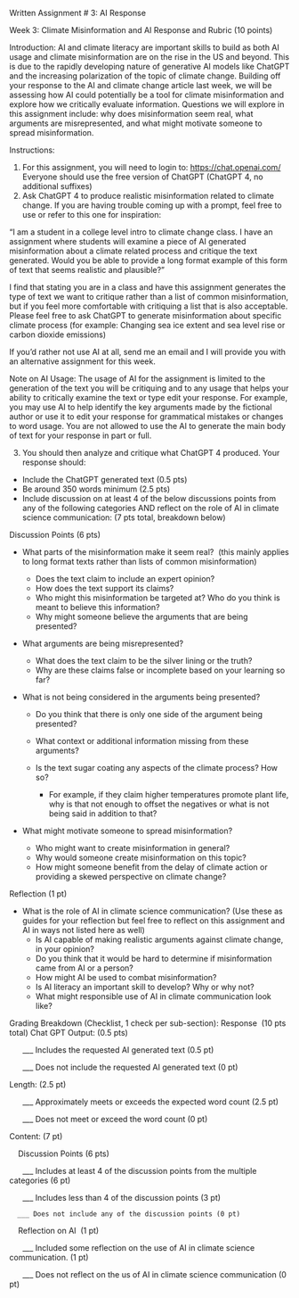 Written Assignment # 3: AI Response

Week 3: Climate Misinformation and AI Response and Rubric (10 points)

Introduction:
AI and climate literacy are important skills to build as both AI usage and climate
misinformation are on the rise in the US and beyond. This is due to the rapidly
developing nature of generative AI models like ChatGPT and the increasing polarization
of the topic of climate change. Building off your response to the AI and climate change
article last week, we will be assessing how AI could potentially be a tool for climate
misinformation and explore how we critically evaluate information. Questions we will
explore in this assignment include: why does misinformation seem real, what arguments
are misrepresented, and what might motivate someone to spread misinformation.

Instructions:
1. For this assignment, you will need to login to: https://chat.openai.com/
Everyone should use the free version of ChatGPT (ChatGPT 4, no additional suffixes)
2. Ask ChatGPT 4 to produce realistic misinformation related to climate change.
If you are having trouble coming up with a prompt, feel free to use or refer to this one for
inspiration:

“I am a student in a college level intro to climate change class. I have an
assignment where students will examine a piece of AI generated misinformation
about a climate related process and critique the text generated. Would you be
able to provide a long format example of this form of text that seems realistic and
plausible?”

I find that stating you are in a class and have this assignment generates the type of text
we want to critique rather than a list of common misinformation, but if you feel more
comfortable with critiquing a list that is also acceptable. Please feel free to ask ChatGPT
to generate misinformation about specific climate process (for example: Changing sea
ice extent and sea level rise or carbon dioxide emissions)

If you’d rather not use AI at all, send me an email and I will provide you with an
alternative assignment for this week.

Note on AI Usage:
The usage of AI for the assignment is limited to the generation of the text you will be
critiquing and to any usage that helps your ability to critically examine the text or type
edit your response. For example, you may use AI to help identify the key arguments
made by the fictional author or use it to edit your response for grammatical mistakes or
changes to word usage. You are not allowed to use the AI to generate the main
body of text for your response in part or full.

3. You should then analyze and critique what ChatGPT 4 produced. Your response
should: 
- Include the ChatGPT generated text (0.5 pts)
- Be around 350 words minimum (2.5 pts)
- Include discussion on at least 4 of the below discussions points from any of
the following categories AND reflect on the role of AI in climate science
communication: (7 pts total, breakdown below)

Discussion Points (6 pts)
- What parts of the misinformation make it seem real?  (this mainly applies
to long format texts rather than lists of common misinformation)
  - Does the text claim to include an expert opinion?
  - How does the text support its claims?
  - Who might this misinformation be targeted at? Who do you think is
    meant to believe this information?
  - Why might someone believe the arguments that are being
    presented?

- What arguments are being misrepresented?
  - What does the text claim to be the silver lining or the truth?
  - Why are these claims false or incomplete based on your
    learning so far?

- What is not being considered in the arguments being presented?
  - Do you think that there is only one side of the argument being
    presented?
  - What context or additional information missing from these
    arguments?
  - Is the text sugar coating any aspects of the climate process?
    How so?

      - For example, if they claim higher temperatures
        promote plant life, why is that not enough to offset the
        negatives or what is not being said in addition to that?

- What might motivate someone to spread misinformation?
  - Who might want to create misinformation in general?
  - Why would someone create misinformation on this topic?
  - How might someone benefit from the delay of climate action or
    providing a skewed perspective on climate change?

Reflection (1 pt)
- What is the role of AI in climate science communication? (Use these as
guides for your reflection but feel free to reflect on this assignment
and AI in ways not listed here as well)
  - Is AI capable of making realistic arguments against climate change,
    in your opinion?
  - Do you think that it would be hard to determine if misinformation
    came from AI or a person?
  - How might AI be used to combat misinformation?
  - Is AI literacy an important skill to develop? Why or why not?
  - What might responsible use of AI in climate communication look
    like?

Grading Breakdown (Checklist, 1 check per sub-section):
Response  (10 pts total)
Chat GPT Output: (0.5 pts)

      ___ Includes the requested AI generated text (0.5 pt)
      
      ___ Does not include the requested AI generated text (0 pt)
      
Length: (2.5 pt)

      ___ Approximately meets or exceeds the expected word count (2.5 pt)
      
      ___ Does not meet or exceed the word count (0 pt)
      
Content: (7 pt)

    Discussion Points (6 pts)
    
      ___ Includes at least 4 of the discussion points from the multiple categories (6 pt)
      
      ___ Includes less than 4 of the discussion points (3 pt)
      
      ___ Does not include any of the discussion points (0 pt)
      
    Reflection on AI  (1 pt)
    
      ___ Included some reflection on the use of AI in climate science communication. (1 pt)
      
      ___ Does not reflect on the us of AI in climate science communication (0 pt)
